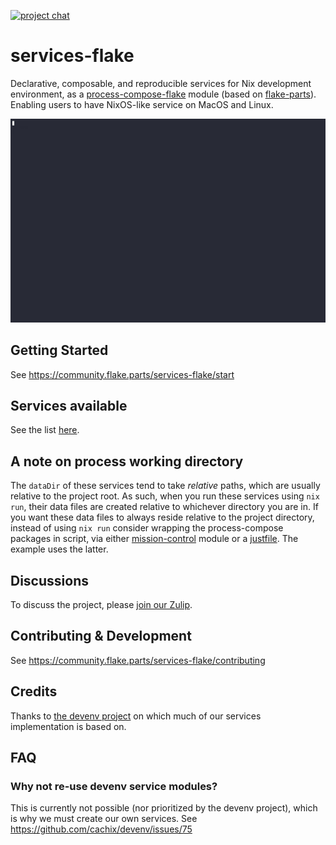 [![project chat](https://img.shields.io/badge/zulip-join_chat-brightgreen.svg)](https://nixos.zulipchat.com/#narrow/stream/414011-services-flake)

# services-flake

Declarative, composable, and reproducible services for Nix development environment, as a [process-compose-flake](https://github.com/Platonic-Systems/process-compose-flake) module (based on [flake-parts](https://flake.parts)). Enabling users to have NixOS-like service on MacOS and Linux.

![Demo](./doc/demo.gif)

## Getting Started

See <https://community.flake.parts/services-flake/start>

## Services available

See the list [here](nix/default.nix).

## A note on process working directory

The `dataDir` of these services tend to take *relative* paths, which are usually relative to the project root. As such, when you run these services using `nix run`, their data files are created relative to whichever directory you are in. If you want these data files to always reside relative to the project directory, instead of using `nix run` consider wrapping the process-compose packages in script, via either [mission-control](https://community.flake.parts/mission-control) module or a [justfile](https://just.systems/). The example uses the latter.

## Discussions

To discuss the project, please [join our Zulip](https://nixos.zulipchat.com/#narrow/stream/414011-services-flake).

## Contributing & Development

See <https://community.flake.parts/services-flake/contributing>

## Credits

Thanks to [the devenv project](https://github.com/cachix/devenv/tree/main/src/modules/services) on which much of our services implementation is based on.

## FAQ

### Why not re-use devenv service modules?

This is currently not possible (nor prioritized by the devenv project), which is why we must create our own services. See <https://github.com/cachix/devenv/issues/75>
